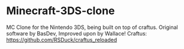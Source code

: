 # Minecraft-3DS-clone
MC Clone for the Nintendo 3DS, being built on top of craftus.
Original software by BasDev, Improved upon by Wallace!
Craftus: https://github.com/RSDuck/craftus_reloaded

